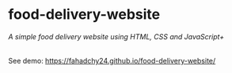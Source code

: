 # food-delivery-website

###### A simple food delivery website using HTML, CSS and JavaScript+

See demo: https://fahadchy24.github.io/food-delivery-website/